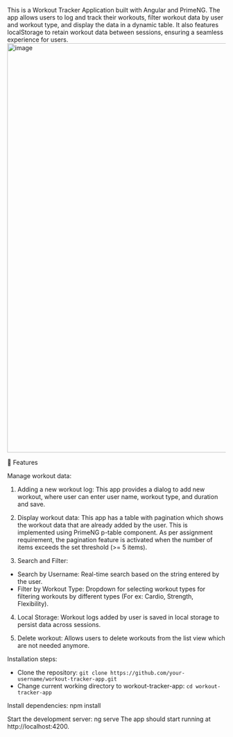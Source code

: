 This is a Workout Tracker Application built with Angular and PrimeNG. The app allows users to log and track their workouts, filter workout data by user and workout type, and display the data in a dynamic table. It also features localStorage to retain workout data between sessions, ensuring a seamless experience for users.
<img width="941" alt="image" src="https://github.com/user-attachments/assets/f8328079-4d09-4b50-9c74-1b7356ebdf1f">


🎯 Features

Manage workout data:
1. Adding a new workout log: This app provides a dialog to add new workout, where user can enter user name, workout type, and duration and save.

2. Display workout data: This app has a table with pagination which shows the workout data that are already added by the user. This is implemented using PrimeNG p-table component. As per assignment requirement, the pagination feature is activated when the number of items exceeds the set threshold (>= 5 items). 

3. Search and Filter:
 - Search by Username: Real-time search based on the string entered by the user.
 - Filter by Workout Type: Dropdown for selecting workout types for filtering workouts by different types (For ex: Cardio, Strength, Flexibility).

4. Local Storage: Workout logs added by user is saved in local storage to persist data across sessions.

5. Delete workout: Allows users to delete workouts from the list view which are not needed anymore.

Installation steps:
- Clone the repository: `git clone https://github.com/your-username/workout-tracker-app.git`
- Change current working directory to workout-tracker-app: `cd workout-tracker-app`

Install dependencies:
npm install

Start the development server:
ng serve
The app should start running at http://localhost:4200.
